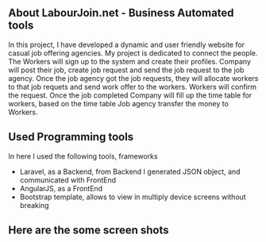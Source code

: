 ## About LabourJoin.net - Business Automated tools

In this project, I have developed a dynamic and user friendly website for casual job offering agencies. My project is dedicated to connect 
the people. The Workers will sign up to the system and create their profiles. Company will post their job, create job request and
send the job request to the job agency. Once the job agency got the job requests, they will allocate workers to that job requets and send work offer
to the workers. Workers will confirm the request. Once the job completed Company will fill up the time table for workers, based on the time 
table Job agency transfer the money to Workers.

## Used Programming tools

In here I used the following tools, frameworks
- Laravel, as a Backend, from Backend I generated JSON object, and communicated with FrontEnd
- AngularJS, as a FrontEnd
- Bootstrap template, allows to view in multiply device screens without breaking

## Here are the some screen shots

